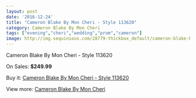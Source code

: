 ```yaml
---
layout: post
date: '2016-12-24'
title: "Cameron Blake By Mon Cheri - Style 113620"
category: Cameron Blake By Mon Cheri
tags: ["evening","cheri","wedding","prom","cameron"]
image: http://img.sequinious.com/28779-thickbox_default/cameron-blake-by-mon-cheri-style-113620.jpg
---
```

Cameron Blake By Mon Cheri - Style 113620

On Sales: **$249.99**
<a href="https://www.sequinious.com/cameron-blake-by-mon-cheri/6773-cameron-blake-by-mon-cheri-style-113620.html"><amp-img layout="responsive" width="600" height="600" src="//img.sequinious.com/28779-thickbox_default/cameron-blake-by-mon-cheri-style-113620.jpg" alt="Cameron Blake By Mon Cheri - Style 113620 0" /></a>
<a href="https://www.sequinious.com/cameron-blake-by-mon-cheri/6773-cameron-blake-by-mon-cheri-style-113620.html"><amp-img layout="responsive" width="600" height="600" src="//img.sequinious.com/28780-thickbox_default/cameron-blake-by-mon-cheri-style-113620.jpg" alt="Cameron Blake By Mon Cheri - Style 113620 1" /></a>

Buy it: [Cameron Blake By Mon Cheri - Style 113620](https://www.sequinious.com/cameron-blake-by-mon-cheri/6773-cameron-blake-by-mon-cheri-style-113620.html "Cameron Blake By Mon Cheri - Style 113620")

View more: [Cameron Blake By Mon Cheri](https://www.sequinious.com/56-cameron-blake-by-mon-cheri "Cameron Blake By Mon Cheri")